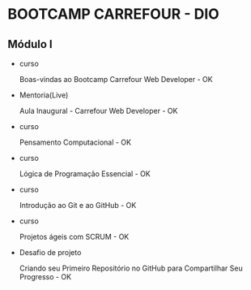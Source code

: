 # BOOTCAMP CARREFOUR - DIO



## Módulo I 

- curso 

  Boas-vindas ao Bootcamp Carrefour Web Developer - OK

- Mentoria(Live)

  Aula Inaugural - Carrefour Web Developer - OK

- curso 

  Pensamento Computacional - OK

- curso 

  Lógica de Programação Essencial - OK

- curso

  Introdução ao Git e ao GitHub - OK

- curso

  Projetos ágeis com SCRUM - OK

- Desafio de projeto

  Criando seu Primeiro Repositório no GitHub para Compartilhar Seu Progresso - OK


